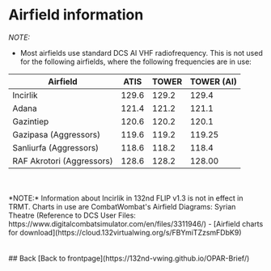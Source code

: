 # Airfield information


*NOTE:*
- Most airfields use standard DCS AI VHF radiofrequency. This is not used for the following airfields, where the following frequencies are in use: 


Airfield    				| ATIS  | TOWER | TOWER (AI) |
----        				| ----  | ----  | --------   |
Incirlik   					| 129.6 | 129.2 | 129.4      |
Adana       				| 121.4 | 121.2 | 121.1      |
Gazintiep   				| 120.6 | 120.2 | 120.1      |
Gazipasa (Aggressors)    	| 119.6 | 119.2 | 119.25     |
Sanliurfa (Aggressors)   	| 118.6 | 118.2 | 118.4      |
RAF Akrotori (Aggressors)   | 128.6 | 128.2 | 128.00     |
<br>
<br>
*NOTE:*
Information about Incirlik in 132nd FLIP v1.3 is not in effect in TRMT. Charts in use are CombatWombat's Airfield Diagrams: Syrian Theatre (Reference to DCS User Files: https://www.digitalcombatsimulator.com/en/files/3311946/)
- [Airfield charts for download](https://cloud.132virtualwing.org/s/FBYmiTZzsmFDbK9)
<br>

<br>
<br>
## Back
[Back to frontpage](https://132nd-vwing.github.io/OPAR-Brief/)
